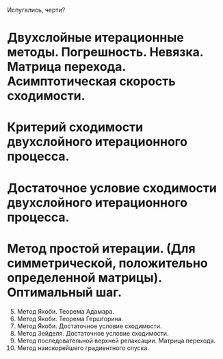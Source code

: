 Испугались, черти?

# Двухслойные итерационные методы. Погрешность. Невязка. Матрица перехода. Асимптотическая скорость сходимости.
# Критерий сходимости двухслойного итерационного процесса.
# Достаточное условие сходимости двухслойного итерационного процесса.
# Метод простой итерации. (Для симметрической, положительно определенной матрицы). Оптимальный шаг.
5.	Метод Якоби. Теорема Адамара.
6.	Метод Якоби. Теорема Гершгорина.
7.	Метод Якоби. Достаточное условие сходимости.
8.	Метод Зейделя. Достаточное условие сходимости.
9.	Метод последовательной верхней релаксации. Матрица перехода.
10.	Метод наискорейшего градиентного спуска.
